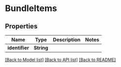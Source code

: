 # BundleItems

## Properties

Name | Type | Description | Notes
------------ | ------------- | ------------- | -------------
**identifier** | **String** |  | 

[[Back to Model list]](../README.md#documentation-for-models) [[Back to API list]](../README.md#documentation-for-api-endpoints) [[Back to README]](../README.md)


